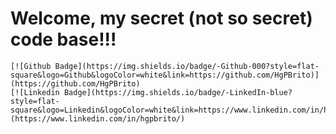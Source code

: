 # Welcome, my secret (not so secret) code base!!!

<p align="center">

    [![Github Badge](https://img.shields.io/badge/-Github-000?style=flat-square&logo=Github&logoColor=white&link=https://github.com/HgPBrito)](https://github.com/HgPBrito)
    [![Linkedin Badge](https://img.shields.io/badge/-LinkedIn-blue?style=flat-square&logo=Linkedin&logoColor=white&link=https://www.linkedin.com/in/hgpbrito/)](https://www.linkedin.com/in/hgpbrito/)

</p>
<!--
**HgPBrito/HgPBrito** is a ✨ _special_ ✨ repository because its `README.md` (this file) appears on your GitHub profile.

Here are some ideas to get you started:

- 🔭 I’m currently working on ...
- 🌱 I’m currently learning ...
- 👯 I’m looking to collaborate on ...
- 🤔 I’m looking for help with ...
- 💬 Ask me about ...
- 📫 How to reach me: ...
- 😄 Pronouns: ...
- ⚡ Fun fact: ...
  -->
